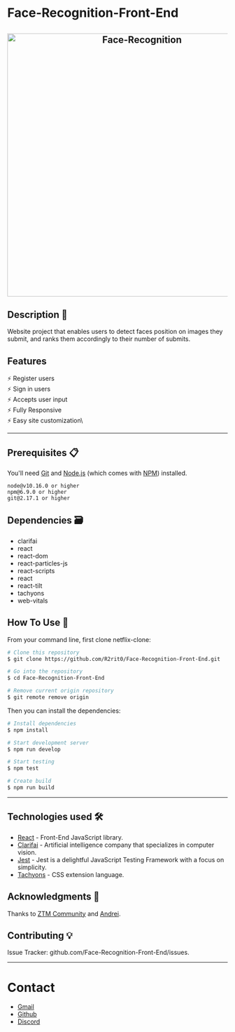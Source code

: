 # Face-Recognition-Front-End

<h2 align="center">
  <img src="https://github.com/" alt="Face-Recognition" width="600px" />
  <br>
</h2>

## Description 📄
Website project that enables users to detect faces position on images they submit, and ranks them accordingly to their number of submits.

## Features
⚡️ Register users\
⚡️ Sign in users\
⚡️ Accepts user input\
⚡️ Fully Responsive\
⚡️ Easy site customization\

---

## Prerequisites 📋

You'll need [Git](https://git-scm.com) and [Node.js](https://nodejs.org/en/download/) (which comes with [NPM](http://npmjs.com)) installed.
```
node@v10.16.0 or higher
npm@6.9.0 or higher
git@2.17.1 or higher
```

## Dependencies 🗃️
- clarifai
- react
- react-dom
- react-particles-js
- react-scripts
- react
- react-tilt
- tachyons
- web-vitals

## How To Use 🔧

From your command line, first clone netflix-clone:

```bash
# Clone this repository
$ git clone https://github.com/R2rit0/Face-Recognition-Front-End.git

# Go into the repository
$ cd Face-Recognition-Front-End

# Remove current origin repository
$ git remote remove origin
```

Then you can install the dependencies:

```bash
# Install dependencies
$ npm install

# Start development server
$ npm run develop

# Start testing
$ npm test

# Create build
$ npm run build
```
---

## Technologies used 🛠️

- [React](https://es.reactjs.org/) - Front-End JavaScript library.
- [Clarifai](https://www.clarifai.com/) - Artificial intelligence company that specializes in computer vision.
- [Jest](https://jestjs.io/) - Jest is a delightful JavaScript Testing Framework with a focus on simplicity.
- [Tachyons](https://tachyons.io/) - CSS extension language.


## Acknowledgments 🎁

Thanks to [ZTM Community](https://github.com/zero-to-mastery) and [Andrei](https://github.com/aneagoie).

## Contributing 💡
Issue Tracker: github.com/Face-Recognition-Front-End/issues.

---

# Contact 
- [Gmail](https://mail.google.com/mail/u/0/?fs=1&to=ArturoM.Ducasse@gmail.com&su=Job-related&tf=cm "Gmail direct link")
- [Github](https://github.com/R2rit0 "Github profile")
- [Discord](https://discordapp.com/users/362837852507209730/ "Discord profile")
